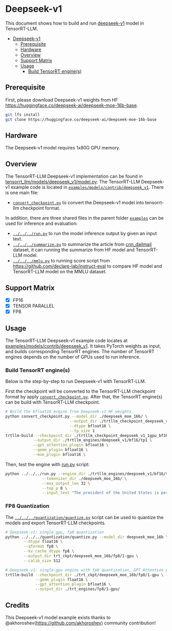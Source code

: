 # Deepseek-v1

This document shows how to build and run [deepseek-v1](https://arxiv.org/pdf/2401.06066) model in TensorRT-LLM.

- [Deepseek-v1](#deepseek-v1)
    - [Prerequisite](#prerequistie)
    - [Hardware](#hardware)
    - [Overview](#overview)
    - [Support Matrix](#support-matrix)
    - [Usage](#usage)
        - [Build TensorRT engine(s)](#build-tensorrt-engines)

## Prerequisite

First, please download Deepseek-v1 weights from HF https://huggingface.co/deepseek-ai/deepseek-moe-16b-base.

```bash
git lfs install
git clone https://huggingface.co/deepseek-ai/deepseek-moe-16b-base
```

## Hardware

The Deepseek-v1 model requires 1x80G GPU memory.

## Overview

The TensorRT-LLM Deepseek-v1 implementation can be found in [tensorrt_llm/models/deepseek_v1/model.py](../../tensorrt_llm/models/deepseek_v1/model.py). The TensorRT-LLM Deepseek-v1 example code is located in [`examples/models/contrib/deepseek_v1`](./). There is one main file:

* [`convert_checkpoint.py`](./convert_checkpoint.py) to convert the Deepseek-v1 model into tensorrt-llm checkpoint format.

In addition, there are three shared files in the parent folder [`examples`](../../../) can be used for inference and evaluation:

* [`../../../run.py`](../../../run.py) to run the model inference output by given an input text.
* [`../../../summarize.py`](../../../summarize.py) to summarize the article from [cnn_dailmail](https://huggingface.co/datasets/abisee/cnn_dailymail) dataset, it can running the summarize from HF model and TensorRT-LLM model.
* [`../../../mmlu.py`](../../../mmlu.py) to running score script from https://github.com/declare-lab/instruct-eval to compare HF model and TensorRT-LLM model on the MMLU dataset.

## Support Matrix

- [x] FP16
- [x] TENSOR PARALLEL
- [x] FP8

## Usage

The TensorRT-LLM Deepseek-v1 example code locates at [examples/models/contrib/deepseek_v1](./). It takes PyTorch weights as input, and builds corresponding TensorRT engines. The number of TensorRT engines depends on the number of GPUs used to run inference.

### Build TensorRT engine(s)

Below is the step-by-step to run Deepseek-v1 with TensorRT-LLM.

First the checkpoint will be converted to the TensorRT-LLM checkpoint format by apply [`convert_checkpoint.py`](./convert_checkpoint.py). After that, the TensorRT engine(s) can be build with TensorRT-LLM checkpoint.

```bash
# Build the bfloat16 engine from Deepseek-v1 HF weights.
python convert_checkpoint.py --model_dir ./deepseek_moe_16b/ \
                            --output_dir ./trtllm_checkpoint_deepseek_v1_1gpu_bf16 \
                            --dtype bfloat16 \
                            --tp_size 1
trtllm-build --checkpoint_dir ./trtllm_checkpoint_deepseek_v1_1gpu_bf16 \
            --output_dir ./trtllm_engines/deepseek_v1/bf16/tp1 \
            --gpt_attention_plugin bfloat16 \
            --gemm_plugin bfloat16 \
            --moe_plugin bfloat16 \
```

Then, test the engine with [run.py](../../../run.py) script:

```bash
python ../../../run.py --engine_dir ./trtllm_engines/deepseek_v1/bf16/tp1 \
                --tokenizer_dir ./deepseek_moe_16b/ \
                --max_output_len 32 \
                --top_p 0 \
                --input_text "The president of the United States is person who"
```

### FP8 Quantization

The [`../../../quantization/quantize.py`](../../../quantization/quantize.py) script can be used to quantize the models and export TensorRT-LLM checkpoints.

```bash
# Deepseek-v1: single gpu, fp8 quantization
python ../../../quantization/quantize.py --model_dir deepseek_moe_16b \
        --dtype float16 \
        --qformat fp8 \
        --kv_cache_dtype fp8 \
        --output_dir trt_ckpt/deepseek_moe_16b/fp8/1-gpu \
        --calib_size 512

# Deepseek-v1: single-gpu engine with fp8 quantization, GPT Attention plugin, Gemm plugin
trtllm-build --checkpoint_dir ./trt_ckpt/deepseek_moe_16b/fp8/1-gpu \
             --gemm_plugin float16 \
             --gpt_attention_plugin bfloat16 \
             --output_dir ./trt_engines/fp8/1-gpu/
```
## Credits
This Deepseek-v1 model example exists thanks to @akhoroshev(https://github.com/akhoroshev) community contribution!
